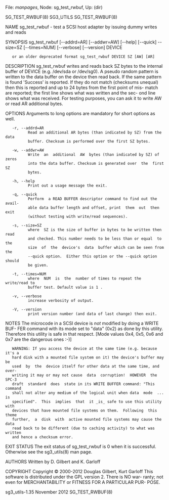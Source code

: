 File: *manpages*,  Node: sg_test_rwbuf,  Up: (dir)

SG_TEST_RWBUF(8)                   SG3_UTILS                  SG_TEST_RWBUF(8)



NAME
       sg_test_rwbuf  -  test  a SCSI host adapter by issuing dummy writes and
       reads

SYNOPSIS
       sg_test_rwbuf [--addrd=AR] [--addwr=AW]  [--help]  [--quick]  --size=SZ
       [--times=NUM] [--verbose] [--version] DEVICE

       or an older deprecated format sg_test_rwbuf DEVICE SZ [AW] [AR]

DESCRIPTION
       sg_test_rwbuf  writes and reads back SZ bytes to the internal buffer of
       DEVICE (e.g. /dev/sda or /dev/sg0). A pseudo random pattern is  written
       to the data buffer on the device then read back. If the same pattern is
       found 'Success' is reported. If they do not match  (checksums  unequal)
       then  this  is reported and up to 24 bytes from the first point of mis-
       match are reported; the first line shows what was written and the  sec-
       ond  line shows what was received. For testing purposes, you can ask it
       to write AW or read AR additional bytes.

OPTIONS
       Arguments to long options are mandatory for short options as well.

       -r, --addrd=AR
              Read an additional AR bytes (than indicated by SZ) from the data
              buffer. Checksum is performed over the first SZ bytes.

       -w, --addwr=AW
              Write  an  additional  AW  bytes (than indicated by SZ) of zeros
              into the data buffer. Checksum is generated over  the  first  SZ
              bytes.

       -h, --help
              Print out a usage message the exit.

       -q, --quick
              Perform  a READ BUFFER descriptor command to find out the avail-
              able data buffer length and offset, print  them  out  then  exit
              (without testing with write/read sequences).

       -s, --size=SZ
              where  SZ is the size of buffer in bytes to be written then read
              and checked. This number needs to be less than or equal  to  the
              size  of  the  device's  data  buffer which can be seen from the
              --quick option.  Either this option or the --quick option should
              be given.

       -t, --times=NUM
              where  NUM  is  the  number of times to repeat the write/read to
              buffer test. Default value is 1 .

       -v, --verbose
              increase verbosity of output.

       -V, --version
              print version number (and data of last change) then exit.

NOTES
       The microcode in a SCSI device is _not_ modified by doing a WRITE  BUF-
       FER  command with its mode set to "data" (0x2) as done by this utility.
       Therefore this utility is safe in that respect. [Mode values 0x4,  0x5,
       0x6 and 0x7 are the dangerous ones :-)]

       WARNING: If you access the device at the same time (e.g. because it's a
       hard disk with a mounted file system on it) the device's buffer may  be
       used  by  the  device itself for other data at the same time, and over-
       writing it may or may not cause  data  corruption!  HOWEVER  the  SPC-3
       draft  standard  does  state in its WRITE BUFFER command: "This command
       shall not alter any medium of the logical unit when data  mode  ...  is
       specified".  This  implies  that  it _is_ safe to use this utility with
       devices that have mounted file systems on them.  Following  this  theme
       further,  a  disk  with  active mounted file systems may cause the data
       read back to be different (due to caching activity) to what was written
       and hence a checksum error.

EXIT STATUS
       The  exit status of sg_test_rwbuf is 0 when it is successful. Otherwise
       see the sg3_utils(8) man page.

AUTHORS
       Written by D. Gilbert and K. Garloff

COPYRIGHT
       Copyright © 2000-2012 Douglas Gilbert, Kurt Garloff
       This software is distributed under the GPL version 2. There is NO  war-
       ranty;  not  even  for MERCHANTABILITY or FITNESS FOR A PARTICULAR PUR-
       POSE.



sg3_utils-1.35                   November 2012                SG_TEST_RWBUF(8)
